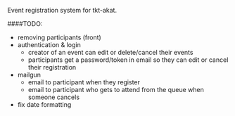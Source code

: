 Event registration system for tkt-akat.

####TODO:
- removing participants (front)
- authentication & login
    - creator of an event can edit or delete/cancel their events
    - participants get a password/token in email so they can edit or cancel their registration
- mailgun
    - email to participant when they register
    - email to participant who gets to attend from the queue when someone cancels
- fix date formatting